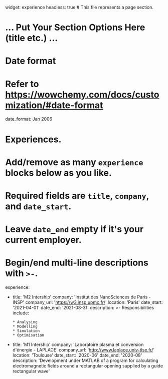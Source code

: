 widget: experience
headless: true  # This file represents a page section.

# ... Put Your Section Options Here (title etc.) ...

# Date format
#   Refer to https://wowchemy.com/docs/customization/#date-format
date_format: Jan 2006

# Experiences.
#   Add/remove as many `experience` blocks below as you like.
#   Required fields are `title`, `company`, and `date_start`.
#   Leave `date_end` empty if it's your current employer.
#   Begin/end multi-line descriptions with `>-`.
experience:
  - title: 'M2 Intership'
    company: 'Institut des NanoSciences de Paris - INSP'
    company_url: 'https://w3.insp.upmc.fr/'
    location: 'Paris'
    date_start: '2021-04-01'
    date_end: '2021-08-31'
    description: >-
        Responsibilities include:
        
        * Analysing
        * Modelling
        * Simulation
		* Optimisation
        
  - title: 'M1 Intership'
    company: 'Laboratoire plasma et conversion d'énergie - LAPLACE'
    company_url: 'http://www.laplace.univ-tlse.fr/'
    location: 'Toulouse'
    date_start: '2020-06'
    date_end: '2020-08'
    description: 'Development under MATLAB of a program for calculating electromagnetic fields around a rectangular opening supplied by a guide
rectangular wave'